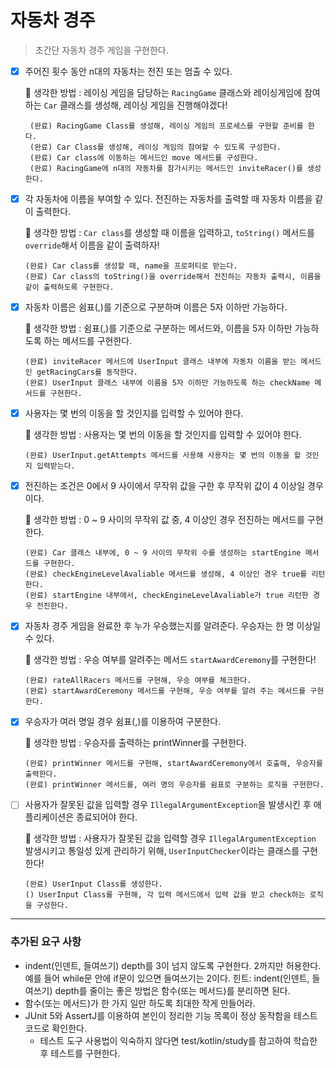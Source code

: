 # 자동차 경주
> 초간단 자동차 경주 게임을 구현한다.

- [x] 주어진 횟수 동안 n대의 자동차는 전진 또는 멈출 수 있다.

   🧐 생각한 방법 : 레이싱 게임을 담당하는 `RacingGame` 클래스와 레이싱게임에 참여하는 `Car` 클래스를 생성해, 레이싱 게임을 진행해야겠다!
      
       (완료) RacingGame Class를 생성해, 레이싱 게임의 프로세스를 구현할 준비를 한다.
       (완료) Car Class를 생성해, 레이싱 게임의 참여할 수 있도록 구성한다.
       (완료) Car class에 이동하는 메서드인 move 메서드를 구성한다.
       (완료) RacingGame에 n대의 자동차를 참가시키는 메서드인 inviteRacer()를 생성한다.

- [x] 각 자동차에 이름을 부여할 수 있다. 전진하는 자동차를 출력할 때 자동차 이름을 같이 출력한다.

  🧐 생각한 방법 : `Car class`를 생성할 때 이름을 입력하고, `toString()` 메서드를 `override`해서 이름을 같이 출력하자!
  
      (완료) Car class를 생성할 때, name을 프로퍼티로 받는다.
      (완료) Car class의 toString()을 override해서 전진하는 자동차 출력시, 이름을 같이 출력하도록 구현한다.


- [x] 자동차 이름은 쉼표(,)를 기준으로 구분하며 이름은 5자 이하만 가능하다.

  🧐 생각한 방법 : 쉼표(,)를 기준으로 구분하는 메서드와, 이름을 5자 이하만 가능하도록 하는 메서드를 구현한다.

      (완료) inviteRacer 메서드에 UserInput 클래스 내부에 자동차 이름을 받는 메서드인 getRacingCars를 동작한다.  
      (완료) UserInput 클래스 내부에 이름을 5자 이하만 가능하도록 하는 checkName 메서드를 구현한다.

- [x] 사용자는 몇 번의 이동을 할 것인지를 입력할 수 있어야 한다.

  🧐 생각한 방법 : 사용자는 몇 번의 이동을 할 것인지를 입력할 수 있어야 한다.
  
      (완료) UserInput.getAttempts 메서드를 사용해 사용자는 몇 번의 이동을 할 것인지 입력받는다.

- [x] 전진하는 조건은 0에서 9 사이에서 무작위 값을 구한 후 무작위 값이 4 이상일 경우이다.

  🧐 생각한 방법 : 0 ~ 9 사이의 무작위 값 중, 4 이상인 경우 전진하는 메서드를 구현한다.

      (완료) Car 클래스 내부에, 0 ~ 9 사이의 무작위 수를 생성하는 startEngine 메서드를 구현한다.
      (완료) checkEngineLevelAvaliable 메서드를 생성해, 4 이상인 경우 true를 리턴한다.
      (완료) startEngine 내부에서, checkEngineLevelAvaliable가 true 리턴한 경우 전진한다.

- [x] 자동차 경주 게임을 완료한 후 누가 우승했는지를 알려준다. 우승자는 한 명 이상일 수 있다.

  🧐 생각한 방법 : 우승 여부를 알려주는 메서드 `startAwardCeremony`를 구현한다!

      (완료) rateAllRacers 메서드를 구현해, 우승 여부를 체크한다.
      (완료) startAwardCeremony 메서드를 구현해, 우승 여부를 알려 주는 메서드를 구현한다.

- [x] 우승자가 여러 명일 경우 쉼표(,)를 이용하여 구분한다.

  🧐 생각한 방법 : 우승자를 출력하는 printWinner를 구현한다.

      (완료) printWinner 메서드를 구현해, startAwardCeremony에서 호출해, 우승자를 출력한다.
      (완료) printWinner 메서드를, 여러 명의 우승자를 쉼표로 구분하는 로직을 구현한다.

- [ ] 사용자가 잘못된 값을 입력할 경우 `IllegalArgumentException`을 발생시킨 후 애플리케이션은 종료되어야 한다.

  🧐 생각한 방법 : 사용자가 잘못된 값을 입력할 경우 `IllegalArgumentException` 발생시키고 통일성 있게 관리하기 위해, `UserInputChecker`이라는 클래스를 구현한다!

      (완료) UserInput Class를 생성한다.
      () UserInput Class를 구현해, 각 입력 메서드에서 입력 값을 받고 check하는 로직을 구성한다.
<hr />

### 추가된 요구 사항

- indent(인덴트, 들여쓰기) depth를 3이 넘지 않도록 구현한다. 2까지만 허용한다.
  예를 들어 while문 안에 if문이 있으면 들여쓰기는 2이다.
  힌트: indent(인덴트, 들여쓰기) depth를 줄이는 좋은 방법은 함수(또는 메서드)를 분리하면 된다.
- 함수(또는 메서드)가 한 가지 일만 하도록 최대한 작게 만들어라.
- JUnit 5와 AssertJ를 이용하여 본인이 정리한 기능 목록이 정상 동작함을 테스트 코드로 확인한다.
    - 테스트 도구 사용법이 익숙하지 않다면 test/kotlin/study를 참고하여 학습한 후 테스트를 구현한다.